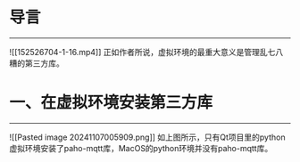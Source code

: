 # 导言
---
![[152526704-1-16.mp4]]
正如作者所说，虚拟环境的最重大意义是管理乱七八糟的第三方库。

# 一、在虚拟环境安装第三方库
---
![[Pasted image 20241107005909.png]]
如上图所示，只有Qt项目里的python虚拟环境安装了paho-mqtt库，MacOS的python环境并没有paho-mqtt库。







